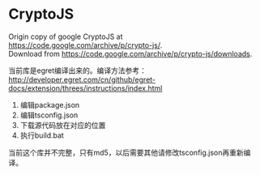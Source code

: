 # CryptoJS

Origin copy of google CryptoJS at https://code.google.com/archive/p/crypto-js/.  
Download from https://code.google.com/archive/p/crypto-js/downloads.

当前库是egret编译出来的。编译方法参考：http://developer.egret.com/cn/github/egret-docs/extension/threes/instructions/index.html

1. 编辑package.json
2. 编辑tsconfig.json
3. 下载源代码放在对应的位置
4. 执行build.bat


当前这个库并不完整，只有md5，以后需要其他请修改tsconfig.json再重新编译。

